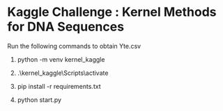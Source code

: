 # Kaggle Challenge : Kernel Methods for DNA Sequences

Run the following commands to obtain Yte.csv

1. python -m venv kernel_kaggle

2. .\kernel_kaggle\Scripts\activate

3. pip install -r requirements.txt

4. python start.py